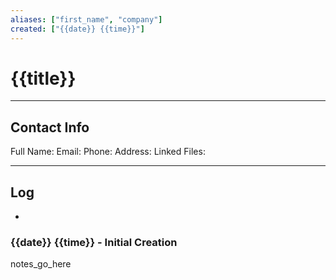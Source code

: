 ```yaml
---
aliases: ["first_name", "company"]
created: ["{{date}} {{time}}"]
---
```

# {{title}}
----
## Contact Info
Full Name: 
Email: 
Phone: 
Address: 
Linked Files: 

----

## Log
- 

### {{date}} {{time}} - Initial Creation

notes_go_here